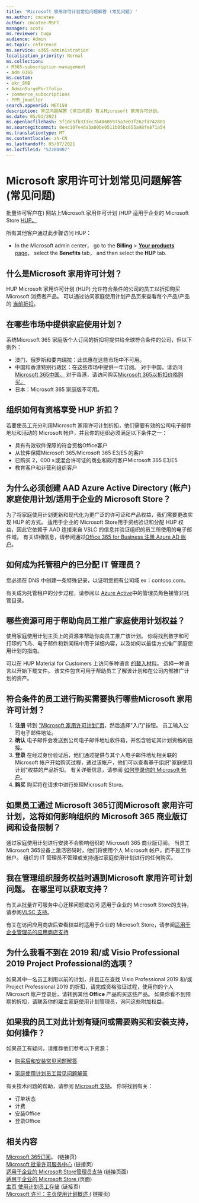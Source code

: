 ```yaml
---
title: 'Microsoft 家用许可计划常见问题解答 (常见问题) '
ms.author: cmcatee
author: cmcatee-MSFT
manager: scotv
ms.reviewer: tugu
audience: Admin
ms.topic: reference
ms.service: o365-administration
localization_priority: Normal
ms.collection:
- M365-subscription-management
- Adm_O365
ms.custom:
- okr_SMB
- AdminSurgePortfolio
- commerce_subscriptions
- PPM_jmueller
search.appverid: MET150
description: 常见问题解答 (常见问题) 有关Microsoft 家用许可计划。
ms.date: 05/01/2021
ms.openlocfilehash: 5f10e5fb313ec7b48605975a7e03f262fd742801
ms.sourcegitcommit: 8e4c107e4da3a00be0511b05bc655a98fe871a54
ms.translationtype: MT
ms.contentlocale: zh-CN
ms.lasthandoff: 05/07/2021
ms.locfileid: "52280807"
---
```

# <a name="microsoft-home-use-program-frequently-asked-questions-faq"></a>Microsoft 家用许可计划常见问题解答 (常见问题) 

批量许可客户在) 网站上Microsoft 家用许可计划 (HUP 适用于企业的 Microsoft Store [HUP。](https://go.microsoft.com/fwlink/?linkid=2139192)

所有其他客户通过此步骤访问 HUP：

- In the Microsoft admin center， go to the **Billing**  >  [**Your products** page](https://go.microsoft.com/fwlink/p/?linkid=842054)， select the **Benefits** tab， and then select the **HUP** tab.

## <a name="what-is-the-microsoft-home-use-program"></a>什么是Microsoft 家用许可计划？

HUP Microsoft 家用许可计划 (HUP) 允许符合条件的公司的员工以折扣购买 Microsoft 消费者产品。 可以通过访问家庭使用计划产品页来查看每个产品/产品的 [当前折扣](https://www.microsoft.com/home-use-program)。

## <a name="in-which-markets-is-the-home-use-program-offered"></a>在哪些市场中提供家庭使用计划？

系统Microsoft 365 家庭版个人订阅的折扣将提供给全球符合条件的公司，但以下例外：

- 澳门、俄罗斯和委内瑞拉：此优惠在这些市场中不可用。
- 中国和香港特别行政区：在这些市场中提供一年订阅。 对于中国，请访问[Microsoft 365中国。](https://www.microsoftstore.com.cn/home-use-program/invite) 对于香港，请访问购买[Microsoft 365以折扣价格购买。](https://www.microsoftestore.com.hk/partner/hup?locale=en_HK)
- 日本：Microsoft 365 家庭版不可用。

## <a name="how-does-an-organization-qualify-for-hup-discounts"></a>组织如何有资格享受 HUP 折扣？

若要使员工充分利用Microsoft 家用许可计划折扣，他们需要有效的公司电子邮件地址和活动的 Microsoft 帐户，并且你的组织必须满足以下条件之一：

- 具有有效软件保障的符合资格Office客户
- 从软件保障Microsoft 365/Microsoft 365 E3/E5 的客户
- 已购买 2，000 ≥或混合许可证的商业和政府客户Microsoft 365 E3/E5
- 教育客户和非营利组织客户

## <a name="why-do-i-have-to-create-an-azure-active-directory-aad-account-to-use-the-home-use-program-microsoft-store-for-business"></a>为什么必须创建 AAD Azure Active Directory (帐户) 家庭使用计划/适用于企业的 Microsoft Store？

为了将家庭使用计划更新和现代化为更广泛的许可证和产品权益，我们需要更改实现 HUP 的方式。 适用于企业的 Microsoft Store用于资格验证和分配 HUP 权益，因此它依赖于 AAD 连接来自 VSLC 的信息并验证组织的员工所使用的电子邮件域。 有关详细信息，请参阅通过[Office 365 for Business 注册 Azure AD 帐户](/microsoft-store/sign-up-microsoft-store-for-business#o365-welcome)。

## <a name="how-do-i-become-the-assigned-it-admin-of-a-managed-tenant"></a>如何成为托管租户的已分配 IT 管理员？

您必须在 DNS 中创建一条特殊记录，以证明您拥有公司域 ex：contoso.com。

有关成为托管租户的分步过程，请参阅以 [Azure Active](/azure/active-directory/users-groups-roles/domains-admin-takeover)中的管理员角色接管非托管目录。

## <a name="what-resources-are-available-to-help-promote-the-home-use-program-benefit-to-employees"></a>哪些资源可用于帮助向员工推广家庭使用计划权益？

使用家庭使用计划主页上的资源[](https://www.microsoft.com/home-use-program/resources)来帮助你向员工推广该计划。 你将找到数字和可打印的飞鸟、电子邮件和新闻稿中用于详细内容，以及如何以最佳方式推广家庭使用计划的指南。

可以在 HUP Material for Customers 上访问多种语言 [的载入材料](https://microsofteur.sharepoint.com/teams/HUPMaterial)。 选择一种语言以开始下载文件。 该文件包含可用于帮助员工了解该计划和在公司内部推广计划的资产。

## <a name="what-are-the-steps-for-an-eligible-employee-to-make-a-microsoft-home-use-program-purchase"></a>符合条件的员工进行购买需要执行哪些Microsoft 家用许可计划？

1. **注册** 转到 ["Microsoft 家用许可计划"页](https://www.microsoft.com/home-use-program)，然后选择"入门"按钮。 员工输入公司电子邮件地址。
2. **确认**  电子邮件会发送到公司电子邮件地址收件箱，并包含验证其计划资格的链接。
3. **登录** 在经过身份验证后，他们通过提供与其个人电子邮件地址相关联的 Microsoft 帐户开始购买过程，通过该帐户，他们可以查看基于组织"家庭使用计划"权益的产品折扣。 有关详细信息，请参阅 [如何登录你的 Microsoft 帐户](https://support.microsoft.com/help/4028195/microsoft-account-sign-in)。
4. **购买** 购买将在请求中进行处理Microsoft Store。

## <a name="if-an-employee-subscribes-to-microsoft-365-through-the-microsoft-home-use-program-how-does-this-impact-our-organizations-microsoft-365-business-subscription-and-device-limit"></a>如果员工通过 Microsoft 365订阅Microsoft 家用许可计划，这将如何影响组织的 Microsoft 365 商业版订阅和设备限制？

通过家庭使用计划进行安装不会影响组织的 Microsoft 365 商业版订阅。 当员工Microsoft 365设备上激活密码时，他们将使用个人 Microsoft 帐户，而不是工作帐户。 组织的 IT 管理员不管理或支持通过家庭使用计划进行的任何购买。

## <a name="im-having-trouble-managing-my-organizations-microsoft-home-use-program-benefit-where-can-i-get-support"></a>我在管理组织服务权益时遇到Microsoft 家用许可计划问题。 在哪里可以获取支持？

有关从批量许可服务中心迁移问题或访问 适用于企业的 Microsoft Store的支持，请参阅[VLSC 支持](https://www.microsoft.com/Licensing/servicecenter/default.aspx?wa=wsignin1.0)。

有关在访问应用商店后查看权益时适用于企业的 Microsoft Store，请参阅[适用于企业管理员的应用商店支持](/microsoft-store/)

## <a name="why-am-i-not-seeing-an-option-to-purchase-visio-professional-2019-andor-project-professional-2019"></a>为什么我看不到在 2019 和/或 Visio Professional 2019 Project Professional的选项？

如果其中一名员工利用以前的计划，并且正在查找 Visio Professional 2019 和/或 Project Professional 2019 的折扣，请完成资格验证过程，使用你的个人 Microsoft 帐户登录后，请转到其他 **Office** 产品购买这些产品。 如果你看不到预期的折扣，请联系你的雇主家庭使用计划管理员，询问这些附加权益。

## <a name="what-if-my-employees-have-questions-about-this-program-or-need-support-with-purchasing-and-installation"></a>如果我的员工对此计划有疑问或需要购买和安装支持，如何操作？

如果员工有疑问，请推荐他们参考以下资源：

- [购买后和安装常见问题解答](https://products.office.com/microsoft-office-for-home-and-school-faq)

- [家庭使用计划员工常见问题解答](https://www.microsoft.com/home-use-program/frequently-asked-questions)

 有关技术问题的帮助，请参阅 [Microsoft 支持](https://support.microsoft.com/)。 你将找到有关：

- 订单状态
- 计费
- 安装Office
- 登录Office

## <a name="related-content"></a>相关内容

[Microsoft 365订阅](https://www.microsoft.com/home-use-program/)。  (链接页) \
[Microsoft 批量许可服务中心](https://www.microsoft.com/Licensing/servicecenter/default.aspx?wa=wsignin1.0) (链接页) \
[适用于企业的 Microsoft Store管理员支持](/microsoft-store/) (链接页面) \
[适用于企业的 Microsoft Store (](https://go.microsoft.com/fwlink/?linkid=2139192)页面) \
[主页 使用计划员工存储](https://www.microsoft.com/home-use-program) (链接页) \
[Microsoft 许可：主页使用计划概述 (](https://www.microsoft.com/licensing/licensing-programs/software-assurance-by-benefits?activetab=software-assurance-by-benefits-tab:primaryr4) 链接页) 
